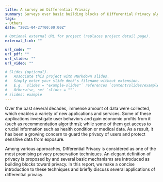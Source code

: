 ```yaml
---
title: A survey on Differential Privacy
summary: Surveys over basic building blocks of Differential Privacy algorithms as well as their applications. They guard sensitive data from exposure without harming its usage too much.
tags:
- Others
date: "2021-04-27T00:00:00Z"

# Optional external URL for project (replaces project detail page).
external_link: ""

url_code: ""
url_pdf: ""
url_slides: ""
url_video: ""

# Slides (optional).
#   Associate this project with Markdown slides.
#   Simply enter your slide deck's filename without extension.
#   E.g. `slides = "example-slides"` references `content/slides/example-slides.md`.
#   Otherwise, set `slides = ""`.
# slides: example
---
```


Over the past several decades, immense amount of data were collected, which enables a variety of new applications and services. Some of these applications investigate user behaviors and gain economic profits from it (such as recommendation algorithms); while some of them get access to crucial information such as health condition or medical data. As a result, it has been a growing concern to guard the privacy of users and protect sensitive data from exposure.

Among various approaches, Differential Privacy is considered as one of the most promising privacy preservation techniques. An elegant definition of privacy is proposed by and several basic mechanisms are introduced as building blocks toward privacy. In this report, we make a concise introduction to these techniques and briefly discuss several applications of differential privacy.
